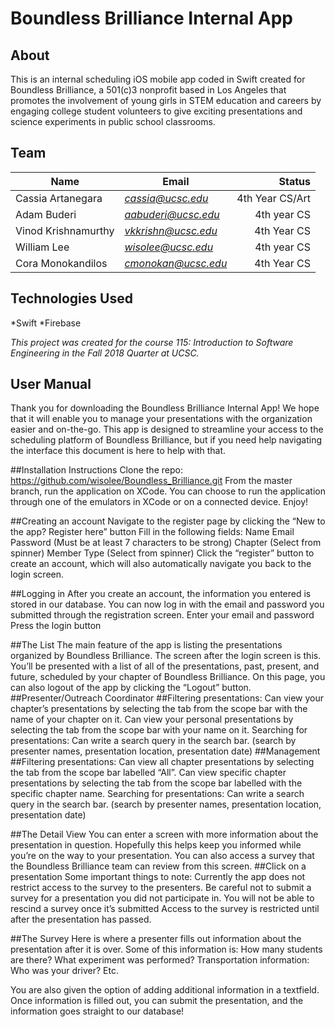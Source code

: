# Boundless Brilliance Internal App

## About
This is an internal scheduling iOS mobile app coded in Swift created for Boundless Brilliance, a 501(c)3 nonprofit based in Los Angeles that promotes the involvement of young girls in STEM education and careers by engaging college student volunteers to give exciting presentations and science experiments in public school classrooms.

## Team
|Name        |Email            |Status                  |
|------------|------------------|----------------------:|
|Cassia Artanegara|*cassia@ucsc.edu*  |4th Year CS/Art | 
|Adam Buderi|*aabuderi@ucsc.edu*|4th year CS|
|Vinod Krishnamurthy   |*vkkrishn@ucsc.edu*  |4th Year CS|
|William Lee|*wisolee@ucsc.edu*|4th year CS|
|Cora Monokandilos     |*cmonokan@ucsc.edu*  |4th Year CS     |

## Technologies Used
*Swift
*Firebase

*This project was created for the course 115: Introduction to Software Engineering in the Fall 2018 Quarter at UCSC.*
## User Manual
Thank you for downloading the Boundless Brilliance Internal App! We hope that it will enable you to manage your presentations with the organization easier and on-the-go. This app is designed to streamline your access to the scheduling platform of Boundless Brilliance, but if you need help navigating the interface this document is here to help with that.

##Installation Instructions
Clone the repo: https://github.com/wisolee/Boundless_Brilliance.git
From the master branch, run the application on XCode.
You can choose to run the application through one of the emulators in XCode or on a connected device.
Enjoy!

##Creating an account
Navigate to the register page by clicking the “New to the app? Register here” button
Fill in the following fields:
Name
Email
Password (Must be at least 7 characters to be strong)
Chapter (Select from spinner)
Member Type (Select from spinner)
Click the “register” button to create an account, which will also automatically navigate you back to the login screen.

##Logging in
After you create an account, the information you entered is stored in our database. You can now log in with the email and password you submitted through the registration screen.
Enter your email and password
Press the login button

##The List
The main feature of the app is listing the presentations organized by Boundless Brilliance. The screen after the login screen is this. You’ll be presented with a list of all of the presentations, past, present, and future, scheduled by your chapter of Boundless Brilliance.  On this page, you can also logout of the app by clicking the “Logout” button.
##Presenter/Outreach Coordinator
##Filtering presentations:
Can view your chapter’s presentations by selecting the tab from the scope bar with the name of your chapter on it.
Can view your personal presentations by selecting the tab from the scope bar with your name on it.
Searching for presentations:
Can write a search query in the search bar. (search by presenter names, presentation location, presentation date)
##Management
##Filtering presentations:
Can view all chapter presentations by selecting the tab from the scope bar labelled “All”.
Can view specific chapter presentations by selecting the tab from the scope bar labelled with the specific chapter name.
Searching for presentations:
Can write a search query in the search bar. (search by presenter names, presentation location, presentation date)
	

##The Detail View
You can enter a screen with more information about the presentation in question. Hopefully this helps keep you informed while you’re on the way to your presentation. You can also access a survey that the Boundless Brilliance team can review from this screen.
##Click on a presentation
Some important things to note:
Currently the app does not restrict access to the survey to the presenters. Be careful not to submit a survey for a presentation you did not participate in. You will not be able to rescind a survey once it’s submitted
Access to the survey is restricted until after the presentation has passed.

##The Survey
Here is where a presenter fills out information about the presentation after it is over. Some of this information is:
How many students are there?
What experiment was performed?
Transportation information: Who was your driver? Etc.

You are also given the option of adding additional information in a textfield. Once information is filled out, you can submit the presentation, and the information goes straight to our database! 
